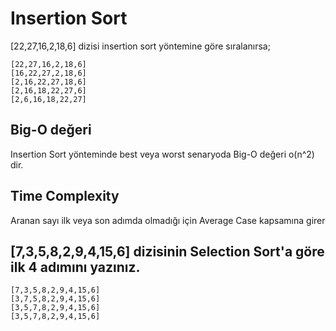# Insertion Sort
[22,27,16,2,18,6] dizisi insertion sort yöntemine göre sıralanırsa;

```
[22,27,16,2,18,6]
[16,22,27,2,18,6]
[2,16,22,27,18,6]
[2,16,18,22,27,6]
[2,6,16,18,22,27]
```
## Big-O değeri
Insertion Sort yönteminde best veya worst senaryoda Big-O değeri o(n^2) dir.

## Time Complexity
Aranan sayı ilk veya son adımda olmadığı için Average Case kapsamına girer

## [7,3,5,8,2,9,4,15,6] dizisinin Selection Sort'a göre ilk 4 adımını yazınız.
```
[7,3,5,8,2,9,4,15,6]
[3,7,5,8,2,9,4,15,6]
[3,5,7,8,2,9,4,15,6]
[3,5,7,8,2,9,4,15,6]
```
